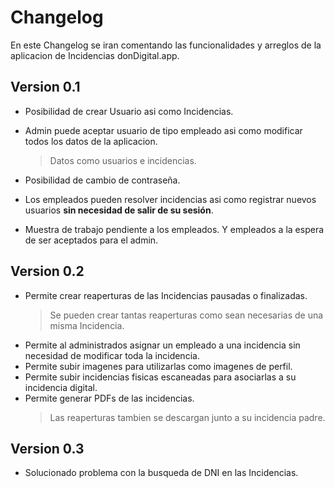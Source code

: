 # Changelog

En este Changelog se iran comentando las funcionalidades y arreglos de la aplicacion de Incidencias donDigital.app.

## Version 0.1

- Posibilidad de crear Usuario asi como Incidencias.

- Admin puede aceptar usuario de tipo empleado asi como modificar todos los datos de la aplicacion.
	> Datos como usuarios e incidencias.
- Posibilidad de cambio de contraseña.
- Los empleados pueden resolver incidencias asi como registrar nuevos usuarios **sin necesidad de salir de su sesión**.
- Muestra de trabajo pendiente a los empleados. Y empleados a la espera de ser aceptados para el admin.

## Version 0.2

- Permite crear reaperturas de las Incidencias pausadas o finalizadas.
 	> Se pueden crear tantas reaperturas como sean necesarias de una misma Incidencia.
- Permite al administrados asignar un empleado a una incidencia sin necesidad de modificar toda la incidencia.
- Permite subir imagenes para utilizarlas como imagenes de perfil.
- Permite subir incidencias fisicas escaneadas para asociarlas a su incidencia digital. 
- Permite generar PDFs de las incidencias.
	> Las reaperturas tambien se descargan junto a su incidencia padre.

## Version 0.3

- Solucionado problema con la busqueda de DNI en las Incidencias.